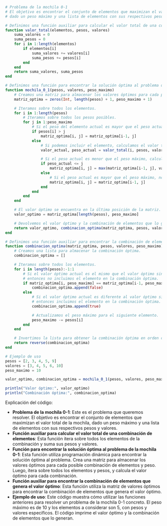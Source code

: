 ```julia
# Problema de la mochila 0-1
# El objetivo es encontrar el conjunto de elementos que maximizan el valor total de la mochila,
# dado un peso máximo y una lista de elementos con sus respectivos pesos y valores.

# Definimos una función auxiliar para calcular el valor total de una combinación de elementos.
function valor_total(elementos, pesos, valores)
    suma_valores = 0
    suma_pesos = 0
    for i in 1:length(elementos)
        if elementos[i]
            suma_valores += valores[i]
            suma_pesos += pesos[i]
        end
    end
    return suma_valores, suma_pesos
end

# Definimos una función para encontrar la solución óptima al problema de la mochila 0-1.
function mochila_0_1(pesos, valores, peso_maximo)
    # Creamos una matriz para almacenar los valores óptimos para cada posible combinación de elementos y peso.
    matriz_optima = zeros(Int, length(pesos) + 1, peso_maximo + 1)

    # Iteramos sobre todos los elementos.
    for i in 1:length(pesos)
        # Iteramos sobre todos los pesos posibles.
        for j in 1:peso_maximo
            # Si el peso del elemento actual es mayor que el peso actual, no podemos incluirlo.
            if pesos[i] > j
                matriz_optima[i, j] = matriz_optima[i-1, j]
            else
                # Si podemos incluir el elemento, calculamos el valor total de la combinación actual.
                valor_actual, peso_actual = valor_total(i, pesos, valores)

                # Si el peso actual es menor que el peso máximo, calculamos el valor óptimo para la combinación actual.
                if peso_actual <= j
                    matriz_optima[i, j] = max(matriz_optima[i-1, j], valor_actual)
                else
                    # Si el peso actual es mayor que el peso máximo, no podemos incluir el elemento.
                    matriz_optima[i, j] = matriz_optima[i-1, j]
                end
            end
        end
    end

    # El valor óptimo se encuentra en la última posición de la matriz.
    valor_optimo = matriz_optima[length(pesos), peso_maximo]

    # Devolvemos el valor óptimo y la combinación de elementos que lo generan.
    return valor_optimo, combinacion_optima(matriz_optima, pesos, valores, peso_maximo)
end

# Definimos una función auxiliar para encontrar la combinación de elementos que genera el valor óptimo.
function combinacion_optima(matriz_optima, pesos, valores, peso_maximo)
    # Creamos una lista para almacenar la combinación óptima.
    combinacion_optima = []

    # Iteramos sobre todos los elementos.
    for i in length(pesos):-1:1
        # Si el valor óptimo actual es el mismo que el valor óptimo sin el elemento actual,
        # entonces no incluimos el elemento en la combinación óptima.
        if matriz_optima[i, peso_maximo] == matriz_optima[i-1, peso_maximo]
            combinacion_optima.append(false)
        else
            # Si el valor óptimo actual es diferente al valor óptimo sin el elemento actual,
            # entonces incluimos el elemento en la combinación óptima.
            combinacion_optima.append(true)

            # Actualizamos el peso máximo para el siguiente elemento.
            peso_maximo -= pesos[i]
        end
    end

    # Invertimos la lista para obtener la combinación óptima en orden correcto.
    return reverse(combinacion_optima)
end

# Ejemplo de uso
pesos = [2, 3, 4, 5, 9]
valores = [3, 4, 5, 6, 10]
peso_maximo = 10

valor_optimo, combinacion_optima = mochila_0_1(pesos, valores, peso_maximo)

println("Valor óptimo:", valor_optimo)
println("Combinación óptima:", combinacion_optima)
```

Explicación del código:

* **Problema de la mochila 0-1**: Este es el problema que queremos resolver. El objetivo es encontrar el conjunto de elementos que maximizan el valor total de la mochila, dado un peso máximo y una lista de elementos con sus respectivos pesos y valores.
* **Función auxiliar para calcular el valor total de una combinación de elementos**: Esta función itera sobre todos los elementos de la combinación y suma sus pesos y valores.
* **Función para encontrar la solución óptima al problema de la mochila 0-1**: Esta función utiliza programación dinámica para encontrar la solución óptima al problema. Crea una matriz para almacenar los valores óptimos para cada posible combinación de elementos y peso. Luego, itera sobre todos los elementos y pesos, y calcula el valor óptimo para cada combinación.
* **Función auxiliar para encontrar la combinación de elementos que genera el valor óptimo**: Esta función utiliza la matriz de valores óptimos para encontrar la combinación de elementos que genera el valor óptimo.
* **Ejemplo de uso**: Este código muestra cómo utilizar las funciones anteriores para resolver un problema de la mochila 0-1 concreto. El peso máximo es de 10 y los elementos a considerar son 5, con pesos y valores específicos. El código imprime el valor óptimo y la combinación de elementos que lo generan.